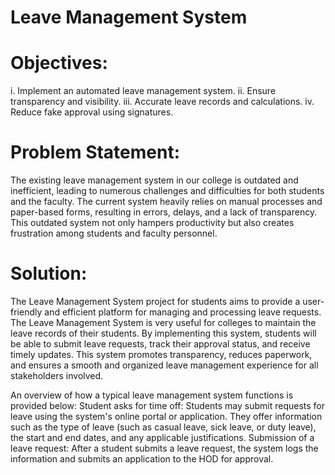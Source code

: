 # Leave Management System

# Objectives:
i. Implement an automated leave management system.
ii. Ensure transparency and visibility.
iii. Accurate leave records and calculations.
iv. Reduce fake approval using signatures.

# Problem Statement:
The existing leave management system in our college is outdated and inefficient, leading to numerous challenges and difficulties for both students and the faculty. The current system heavily relies on manual processes and paper-based forms, resulting in errors, delays, and a lack of transparency. This outdated system not only hampers productivity but also creates frustration among students and faculty personnel.

# Solution:
The Leave Management System project for students aims to provide a user-friendly and efficient platform for managing and processing leave requests. The Leave Management System is very useful for colleges to maintain the leave records of their students. By implementing this system, students will be able to submit leave requests, track their approval status, and receive timely updates. This system promotes transparency, reduces paperwork, and ensures a smooth and organized leave management experience for all stakeholders involved.

An overview of how a typical leave management system functions is provided below:
Student asks for time off: Students may submit requests for leave using the system's online portal or application. They offer information such as the type of leave (such as casual leave, sick leave, or duty leave), the start and end dates, and any applicable justifications. Submission of a leave request: After a student submits a leave request, the system logs the information and submits an application to the HOD for approval.
